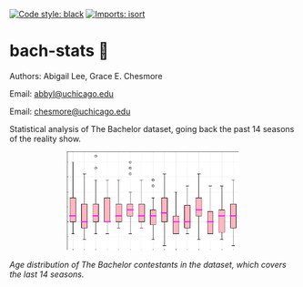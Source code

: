 [![Code style: black](https://img.shields.io/badge/code%20style-black-000000.svg)](https://github.com/psf/black) [![Imports: isort](https://img.shields.io/badge/%20imports-isort-%231674b1?style=flat&labelColor=ef8336)](https://pycqa.github.io/isort/)

# bach-stats :rose:
Authors: Abigail Lee, Grace E. Chesmore

Email: [abbyl@uchicago.edu](mailto:abbyl@uchicago.edu)

Email: [chesmore@uchicago.edu](mailto:chesmore@uchicago.edu)

Statistical analysis of The Bachelor dataset, going back the past 14 seasons of the reality show.

<p align="center">
     <img src="figs/age_distribution.png" alt="centered image" width="60%"/>
    <figcaption style="padding-bottom:30px"> <i> Age distribution of The Bachelor contestants in the dataset, which covers the last 14 seasons. </i> </figcaption>
</p>
